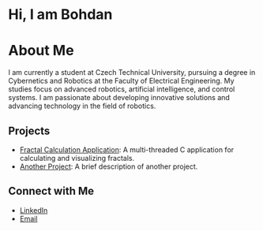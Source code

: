 # Hi, I am Bohdan

# About Me

I am currently a student at Czech Technical University, pursuing a degree in Cybernetics and Robotics at the Faculty of Electrical Engineering. My studies focus on advanced robotics, artificial intelligence, and control systems. I am passionate about developing innovative solutions and advancing technology in the field of robotics.

## Projects

- [Fractal Calculation Application](https://github.com/username/fractal-calculation-application): A multi-threaded C application for calculating and visualizing fractals.
- [Another Project](https://github.com/username/another-project): A brief description of another project.

## Connect with Me

- [LinkedIn](https://www.linkedin.com/in/your-username/)
- [Email](mailto:your-email@example.com)

